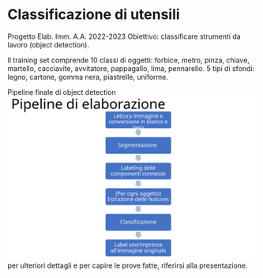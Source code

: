 # Classificazione di utensili
Progetto Elab. Imm. A.A. 2022-2023
Obiettivo: classificare strumenti da lavoro (object detection).  

Il training set comprende 10 classi di oggetti:
forbice, metro, pinza, chiave, martello, cacciavite, avvitatore,
pappagallo, lima, pennarello.
5 tipi di sfondi: legno, cartone, gomma nera, piastrelle, uniforme.

Pipeline finale di object detection
![screenshot](images4readme/pipeFinale.png)
per ulteriori dettagli e per capire le prove fatte, riferirsi alla presentazione.